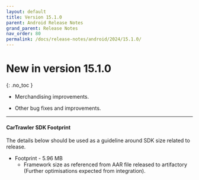 ```yaml
---
layout: default
title: Version 15.1.0
parent: Android Release Notes
grand_parent: Release Notes
nav_order: 80
permalink: /docs/release-notes/android/2024/15.1.0/
---
```


# New in version 15.1.0

{: .no_toc }

* Merchandising improvements.

* Other bug fixes and improvements.

---
#### CarTrawler SDK Footprint

The details below should be used as a guideline around SDK size related to release.
* Footprint - 5.96 MB
  * Framework size as referenced from AAR file released to artifactory (Further optimisations expected from integration).
